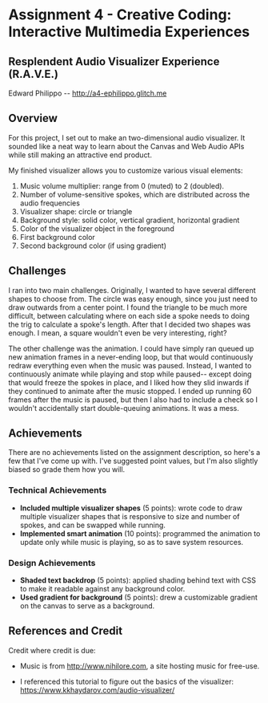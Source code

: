 # Assignment 4 - Creative Coding: Interactive Multimedia Experiences

## Resplendent Audio Visualizer Experience (R.A.V.E.)

Edward Philippo -- http://a4-ephilippo.glitch.me

## Overview

For this project, I set out to make an two-dimensional audio visualizer.
It sounded like a neat way to learn about the Canvas and Web Audio APIs while still making an attractive end product.

My finished visualizer allows you to customize various visual elements:

1. Music volume multiplier: range from 0 (muted) to 2 (doubled).
2. Number of volume-sensitive spokes, which are distributed across the audio frequencies
3. Visualizer shape: circle or triangle
4. Background style: solid color, vertical gradient, horizontal gradient
5. Color of the visualizer object in the foreground
6. First background color
7. Second background color (if using gradient)

## Challenges

I ran into two main challenges.  Originally, I wanted to have several different shapes to choose from.
The circle was easy enough, since you just need to draw outwards from a center point.
I found the triangle to be much more difficult, between calculating where on each side a spoke needs to doing the trig to calculate a spoke's length.
After that I decided two shapes was enough.  I mean, a square wouldn't even be very interesting, right?

The other challenge was the animation.
I could have simply ran queued up new animation frames in a never-ending loop, but that would continuously redraw everything even when the music was paused.
Instead, I wanted to continuously animate while playing and stop while paused--
except doing that would freeze the spokes in place, and I liked how they slid inwards if they continued to animate after the music stopped.
I ended up running 60 frames after the music is paused, but then I also had to include a check so I wouldn't accidentally start double-queuing animations.
It was a mess.

## Achievements

There are no achievements listed on the assignment description, so here's a few that I've come up with.
I've suggested point values, but I'm also slightly biased so grade them how you will.

### Technical Achievements
- **Included multiple visualizer shapes** (5 points): wrote code to draw multiple visualizer shapes
that is responsive to size and number of spokes, and can be swapped while running.
- **Implemented smart animation** (10 points): programmed the animation to update only while music is playing, so as to save system resources.

### Design Achievements
- **Shaded text backdrop** (5 points): applied shading behind text with CSS to make it readable against any background color.
- **Used gradient for background** (5 points): drew a customizable gradient on the canvas to serve as a background.

## References and Credit

Credit where credit is due:

- Music is from http://www.nihilore.com, a site hosting music for free-use.

- I referenced this tutorial to figure out the basics of the visualizer: https://www.kkhaydarov.com/audio-visualizer/